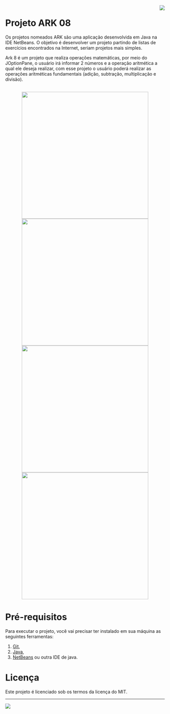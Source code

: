 <img src="https://github.com/VictorAugustoRodriguesGomes/Projeto_ARK_08_Java/blob/main/img/base/java.png?raw=true" align="right"/>

# Projeto ARK 08

Os projetos nomeados ARK são uma aplicação desenvolvida em Java na IDE NetBeans. O objetivo é desenvolver um projeto partindo de listas de exercícios encontrados na Internet, seriam projetos mais simples.

Ark 8 é um projeto que realiza operações matemáticas, por meio do JOptionPane, o usuário irá informar 2 números e a operação aritmética a qual ele deseja realizar, com esse projeto o usuário poderá realizar as operações aritméticas fundamentais (adição, subtração, multiplicação e divisão).

</br>

<div align="center">
<img src="https://github.com/VictorAugustoRodriguesGomes/Projeto_ARK_08_Java/blob/main/img/projeto/p1.png?raw=true" width="400"/>
<img src="https://github.com/VictorAugustoRodriguesGomes/Projeto_ARK_08_Java/blob/main/img/projeto/p2.png?raw=true" width="400"/>
<img src="https://github.com/VictorAugustoRodriguesGomes/Projeto_ARK_08_Java/blob/main/img/projeto/p3.png?raw=true" width="400"/>
<img src="https://github.com/VictorAugustoRodriguesGomes/Projeto_ARK_08_Java/blob/main/img/projeto/p4.png?raw=true" width="400"/>
</div>

# Pré-requisitos

Para executar o projeto, você vai precisar ter instalado em sua máquina as seguintes ferramentas:
1. [Git](https://git-scm.com),
2. [Java](https://www.java.com/pt-BR/),
3. [NetBeans](https://netbeans.apache.org/) ou outra IDE de java.

# Licença

Este projeto é licenciado sob os termos da licença do MIT.

---------

<img src="https://github.com/VictorAugustoRodriguesGomes/Projeto_ARK_08_Java/blob/main/img/base/dados.png?raw=true"/>
